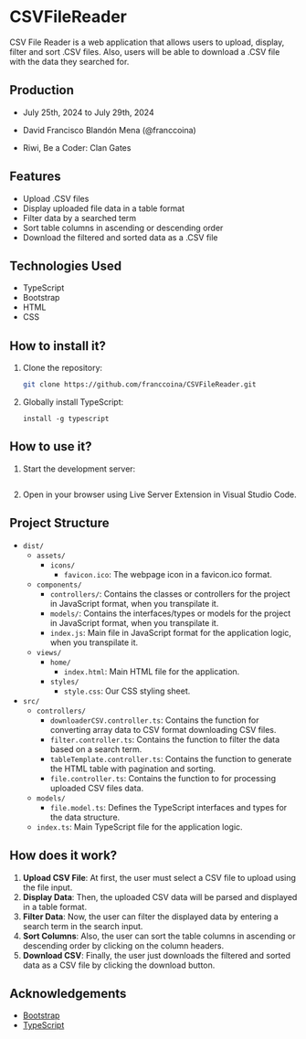 # CSVFileReader

CSV File Reader is a web application that allows users to upload, display, filter and sort .CSV files. Also, users will be able to download a .CSV file with the data they searched for.

## Production

- July 25th, 2024 to July 29th, 2024

- David Francisco Blandón Mena (@franccoina) 
- Riwi, Be a Coder: Clan Gates

## Features

- Upload .CSV files
- Display uploaded file data in a table format
- Filter data by a searched term
- Sort table columns in ascending or descending order
- Download the filtered and sorted data as a .CSV file

## Technologies Used

- TypeScript
- Bootstrap
- HTML
- CSS

## How to install it?

1. Clone the repository:
    ```bash
    git clone https://github.com/franccoina/CSVFileReader.git
    ```
2. Globally install TypeScript:
    ```npm 
    install -g typescript
    ```

## How to use it?

1. Start the development server:
    ```tsc --watch
    ```
2. Open in your browser using Live Server Extension in Visual Studio Code.

## Project Structure

- `dist/`
    - `assets/`
        - `icons/`
            - `favicon.ico`: The webpage icon in a favicon.ico format.
    - `components/`
        - `controllers/`: Contains the classes or controllers for the project in JavaScript format, when you transpilate it.
        - `models/`: Contains the interfaces/types or models for the project in JavaScript format, when you transpilate it.
        - `index.js`: Main file in JavaScript format for the application logic, when you transpilate it.
    - `views/`
        - `home/`
            - `index.html`: Main HTML file for the application.
        - `styles/`
            - `style.css`: Our CSS styling sheet.
- `src/`
    - `controllers/`
        - `downloaderCSV.controller.ts`: Contains the function for converting array data to CSV format downloading CSV files.
        - `filter.controller.ts`: Contains the function to filter the data based on a search term.
        - `tableTemplate.controller.ts`: Contains the function to generate the HTML table with pagination and sorting.
        - `file.controller.ts`: Contains the function to for processing uploaded CSV files data.
    - `models/`
        - `file.model.ts`: Defines the TypeScript interfaces and types for the data structure.
    - `index.ts`: Main TypeScript file for the application logic.

## How does it work?

1. **Upload CSV File**: At first, the user must select a CSV file to upload using the file input.
2. **Display Data**: Then, the uploaded CSV data will be parsed and displayed in a table format.
3. **Filter Data**: Now, the user can filter the displayed data by entering a search term in the search input.
4. **Sort Columns**: Also, the user can sort the table columns in ascending or descending order by clicking on the column headers.
5. **Download CSV**: Finally, the user just downloads the filtered and sorted data as a CSV file by clicking the download button.

## Acknowledgements

- [Bootstrap](https://getbootstrap.com/)
- [TypeScript](https://www.typescriptlang.org/)


